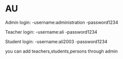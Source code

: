 # AU
Admin login:
-username:administration
-password1234

Teacher login:
-username:ali
-password1234

Student login:
-username:ali2003
-password1234

you can add teachers,students,persons through admin
